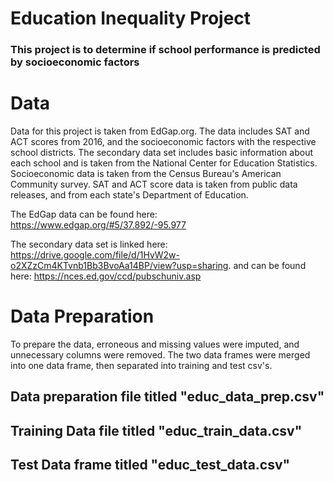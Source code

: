 # Education Inequality Project

### This project is to determine if school performance is predicted by socioeconomic factors

# Data
Data for this project is taken from EdGap.org. The data includes SAT and ACT scores from 2016, and the socioeconomic factors with the respective school districts. The secondary data set includes basic information about each school and is taken from the National Center for Education Statistics. Socioeconomic data is taken from the Census Bureau's American Community survey. SAT and ACT score data is taken from public data releases, and from each state's Department of Education.

The EdGap data can be found here: https://www.edgap.org/#5/37.892/-95.977

The secondary data set is linked here: https://drive.google.com/file/d/1HvW2w-o2XZzCm4KTvnb1Bb3BvoAa14BP/view?usp=sharing. and can be found here: https://nces.ed.gov/ccd/pubschuniv.asp



# Data Preparation

To prepare the data, erroneous and missing values were imputed, and unnecessary columns were removed. The two data frames were merged into one data frame, then separated into training and test csv's. 

## Data preparation file titled "educ_data_prep.csv"

## Training Data file titled "educ_train_data.csv"

## Test Data frame titled "educ_test_data.csv"
